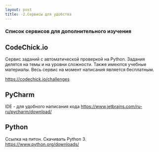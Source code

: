 ```yaml
---
layout: post
title: -2.Сервисы для удобства
---
```


### Список сервисов для дополнительного изучения

## СodeСhick.io
Сервис заданий с автоматической проверкой на Python. Задания делятся на темы и на уровни сложности. Также имеются учебные материалы. Весь сервис на момент написания является бесплатным.

https://codechick.io/challenges

## PyCharm
IDE - для удобного написания кода
https://www.jetbrains.com/ru-ru/pycharm/download/

## Python
Ссылка на питон. Скачивать Python 3. 
https://www.python.org/downloads/
